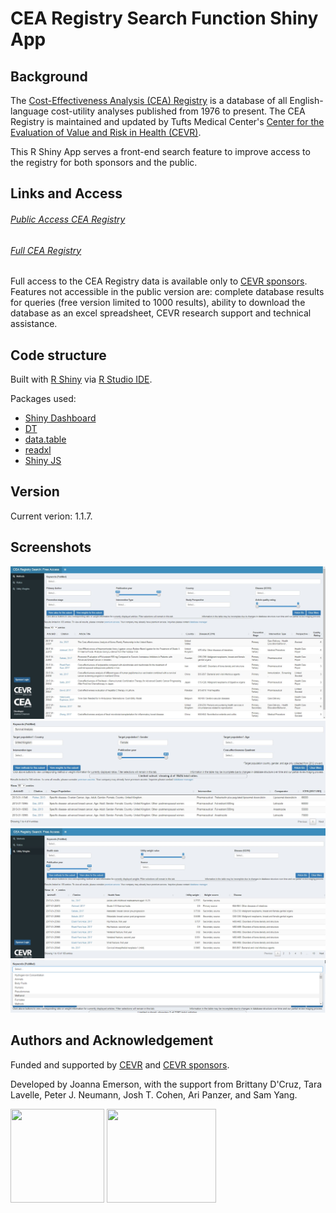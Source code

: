 # CEA Registry Search Function Shiny App

## Background
The [Cost-Effectiveness Analysis (CEA) Registry](https://cevr.tuftsmedicalcenter.org/databases/cea-registry) is a database of all English-language cost-utility analyses published from 1976 to present. The CEA Registry is maintained and updated by Tufts Medical Center's [Center for the Evaluation of Value and Risk in Health (CEVR)](http://cevr.tuftsmedicalcenter.org/). 

This R Shiny App serves a front-end search feature to improve access to the registry for both sponsors and the public. 


## Links and Access
###### [Public Access CEA Registry](https://cevr.shinyapps.io/CEARsearchFreeAccess/)
###### [Full CEA Registry](https://cevr.shinyapps.io/CEARsearchFullAccess/)

Full access to the CEA Registry data is available only to [CEVR sponsors](https://cevr.tuftsmedicalcenter.org/sponsorship). Features not accessible in the public version are: complete database results for queries (free version limited to 1000 results), ability to download the database as an excel spreadsheet, CEVR research support and technical assistance.  

## Code structure
Built with [R Shiny](https://shiny.rstudio.com/) via [R Studio IDE](https://www.rstudio.com/).

Packages used:

 - [Shiny Dashboard](https://rstudio.github.io/shinydashboard/)
 - [DT](https://rstudio.github.io/DT/)
 - [data.table](https://github.com/Rdatatable/data.table/wiki)
 - [readxl](https://readxl.tidyverse.org/)
 - [Shiny JS](https://deanattali.com/shinyjs/)

## Version
Current verion: 1.1.7.

## Screenshots
![](https://github.com/jgemerson/CEARsearch/blob/master/Screenshots/Methods.JPG)
![](https://github.com/jgemerson/CEARsearch/blob/master/Screenshots/Ratios_filtered.JPG)
![](https://github.com/jgemerson/CEARsearch/blob/master/Screenshots/Weights.JPG)
![](https://github.com/jgemerson/CEARsearch/blob/master/Screenshots/Filter_keywords.png)
 
## Authors and Acknowledgement
Funded and supported by [CEVR](http://cevr.tuftsmedicalcenter.org/) and [CEVR sponsors](https://cevr.tuftsmedicalcenter.org/sponsorship). 

Developed by Joanna Emerson, with the support from Brittany D'Cruz, Tara Lavelle, Peter J. Neumann, Josh T. Cohen, Ari Panzer, and Sam Yang.  

<img src="https://pbs.twimg.com/profile_images/958789469632516096/hUT1dpXt.jpg" width="150" height="150"> <img src="https://jobs.tuftsmedicalcenter.org/jobs/ui/images/logo/tufts-medical-center-logo.svg" width="175" height="150">
